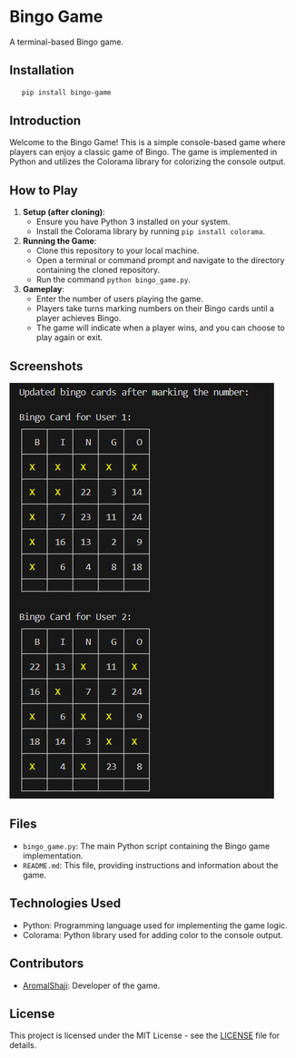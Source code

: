 # Bingo Game
A terminal-based Bingo game.

## Installation
```bash 
   pip install bingo-game
```

## Introduction
Welcome to the Bingo Game! This is a simple console-based game where players can enjoy a classic game of Bingo. The game is implemented in Python and utilizes the Colorama library for colorizing the console output.

## How to Play
1. **Setup (after cloning)**: 
   - Ensure you have Python 3 installed on your system.
   - Install the Colorama library by running `pip install colorama`.
2. **Running the Game**:
   - Clone this repository to your local machine.
   - Open a terminal or command prompt and navigate to the directory containing the cloned repository.
   - Run the command `python bingo_game.py`.
3. **Gameplay**:
   - Enter the number of users playing the game.
   - Players take turns marking numbers on their Bingo cards until a player achieves Bingo.
   - The game will indicate when a player wins, and you can choose to play again or exit.

## Screenshots
![Bingo Game Screenshot](https://github.com/AromalShaji/PythonBingo/blob/main/Image.PNG)

## Files
- `bingo_game.py`: The main Python script containing the Bingo game implementation.
- `README.md`: This file, providing instructions and information about the game.

## Technologies Used
- Python: Programming language used for implementing the game logic.
- Colorama: Python library used for adding color to the console output.

## Contributors
- [AromalShaji](https://github.com/AromalShaji): Developer of the game.

## License
This project is licensed under the MIT License - see the [LICENSE](LICENSE) file for details.

